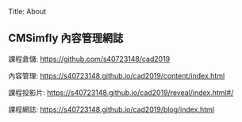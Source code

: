 Title: About

## CMSimfly 內容管理網誌

課程倉儲: <a href="https://github.com/s40723148/cad2019">https://github.com/s40723148/cad2019</a>

內容管理: <a href="https://s40723148.github.io/cad2019/content/index.html">https://s40723148.github.io/cad2019/content/index.html</a>

課程投影片: <a href="https://s40723148.github.io/cad2019/reveal/index.html#/">https://s40723148.github.io/cad2019/reveal/index.html#/</a>

課程網誌: <a href="https://s40723148.github.io/cad2019/blog/index.html">https://s40723148.github.io/cad2019/blog/index.html</a>








